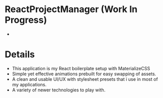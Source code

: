 # ReactProjectManager (Work In Progress)
- 

# Details
- This application is my React boilerplate setup with MaterializeCSS
- Simple yet effective animations prebuilt for easy swapping of assets.
- A clean and usable UI/UX with stylesheet presets that i use in most of my applications.
- A variety of newer technologies to play with.
